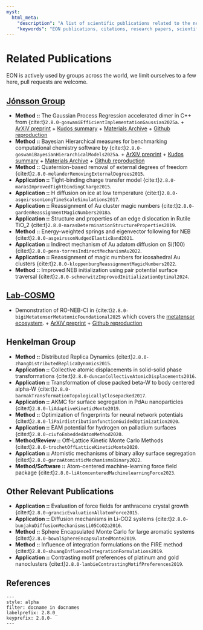```yaml
---
myst:
  html_meta:
    "description": "A list of scientific publications related to the new methods and features implemented in the EON v2.8.0 release."
    "keywords": "EON publications, citations, research papers, scientific articles"
---
```


# Related Publications

EON is actively used by groups across the world, we limit ourselves to a few
here, pull requests are welcome.

## [Jónsson Group](https://hj.hi.is/indexE.html)

- **Method ::** The Gaussian Process Regression accelerated dimer in C++ from {cite:t}`2.8.0-goswamiEfficientImplementationGaussian2025a`.
        + [ArXiV preprint](https://arxiv.org/abs/2505.12519)
        + [Kudos summary](https://link.growkudos.com/1ea3uxsq5ts)
        + [Materials Archive](https://archive.materialscloud.org/record/2025.87)
        + [Github reproduction](https://github.com/TheochemUI/gpr_sella_repro)
- **Method ::** Bayesian Hierarchical measures for benchmarking computational
   chemistry software by {cite:t}`2.8.0-goswamiBayesianHierarchicalModels2025a`.
        + [ArXiV preprint](https://arxiv.org/abs/2505.13621)
        + [Kudos summary](https://link.growkudos.com/1pkkt7osy68)
        + [Materials Archive](https://archive.materialscloud.org/records/xv40k-1j355)
        + [Github reproduction](https://github.com/HaoZeke/brms_idrot_repro)
- **Method ::** Quaternion-based removal of external degrees of freedom {cite:t}`2.8.0-melanderRemovingExternalDegrees2015`.
- **Application ::** Tight-binding charge transfer model {cite:t}`2.8.0-marasImprovedTightbindingCharge2015`.
- **Application ::** H diffusion on ice at low temperature {cite:t}`2.8.0-asgeirssonLongTimeScaleSimulations2017`.
- **Application ::** Reassignment of Au cluster magic numbers {cite:t}`2.8.0-gardenReassignmentMagicNumbers2018a`.
- **Application ::** Structure and properties of an edge dislocation in Rutile TiO_2
  {cite:t}`2.8.0-marasDeterminationStructureProperties2019`.
- **Method ::** Energy-weighted springs and eigenvector following for NEB {cite:t}`2.8.0-asgeirssonNudgedElasticBand2021`.
- **Application ::** Indirect mechanism of Au adatom diffusion on Si(100) {cite:t}`2.8.0-pena-torresIndirectMechanismAu2022`.
- **Application ::** Reassignment of magic numbers for icosahedral Au clusters {cite:t}`2.8.0-kloppenburgReassignmentMagicNumbers2022`.
- **Method ::** Improved NEB initialization using pair potential surface traversal {cite:t}`2.8.0-schmerwitzImprovedInitializationOptimal2024`.

## [Lab-COSMO](https://www.epfl.ch/labs/cosmo/)

- Demonstration of RO-NEB-CI in
  {cite:t}`2.8.0-bigiMetatensorMetatomicFoundational2025` which covers the
  [metatensor ecosystem](https://docs.metatensor.org/latest/index.html).
      + [ArXiV preprint](https://arxiv.org/abs/2508.15704)
      + [Github reproduction](https://github.com/metatensor/metatensor_ecosystem_paper)

## Henkelman Group

- **Method ::** Distributed Replica Dynamics {cite:t}`2.8.0-zhangDistributedReplicaDynamics2015`.
- **Application ::** Collective atomic displacements in solid-solid phase
  transformations {cite:t}`2.8.0-duncanCollectiveAtomicDisplacements2016`.
- **Application ::** Transformation of close packed beta-W to body centered alpha-W
  {cite:t}`2.8.0-barmakTransformationTopologicallyClosepacked2017`.
- **Application ::** AKMC for surface segregation in PdAu nanoparticles {cite:t}`2.8.0-liAdaptiveKineticMonte2019`.
- **Method ::** Optimization of fingerprints for neural network potentials {cite:t}`2.8.0-liPairdistributionfunctionGuidedOptimization2020`.
- **Application ::** EAM potential for hydrogen on palladium surfaces {cite:t}`2.8.0-ciufoEmbeddedAtomMethod2020`.
- **Method/Review ::** Off-Lattice Kinetic Monte Carlo Methods {cite:t}`2.8.0-trochetOffLatticeKineticMonte2020`.
- **Application ::** Atomistic mechanisms of binary alloy surface segregation {cite:t}`2.8.0-garzaAtomisticMechanismsBinary2022`.
- **Method/Software ::** Atom-centered machine-learning force field package {cite:t}`2.8.0-liAtomcenteredMachinelearningForce2023`.

## Other Relevant Publications

- **Application ::** Evaluation of force fields for anthracene crystal growth
  {cite:t}`2.8.0-grancicEvaluationAllatomForce2015`.
- **Application ::** Diffusion mechanisms in Li-CO2 systems {cite:t}`2.8.0-bunjakuDiffusionMechanismsLi05CoO2a2016`.
- **Method ::** Sphere Encapsulated Monte Carlo for large aromatic systems {cite:t}`2.8.0-bowalSphereEncapsulatedMonte2019`.
- **Method ::** Influence of integration formulations on the FIRE method {cite:t}`2.8.0-shuangInfluenceIntegrationFormulations2019`.
- **Application ::** Contrasting motif preferences of platinum and gold nanoclusters
  {cite:t}`2.8.0-lambieContrastingMotifPreferences2019`.

## References

```{bibliography}
---
style: alpha
filter: docname in docnames
labelprefix: 2.8.0_
keyprefix: 2.8.0-
---
```
